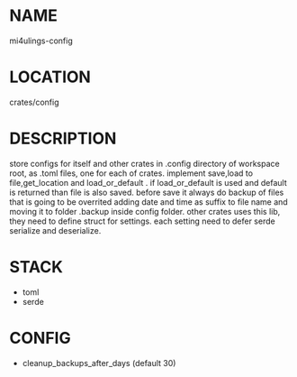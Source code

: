 # NAME
mi4ulings-config

# LOCATION
crates/config

# DESCRIPTION
store configs for itself and other crates in .config directory of workspace root, as .toml files, one for each of crates.
implement save,load to file,get_location and load_or_default .
if load_or_default is used and default is returned than file is also saved.
before save it always do backup of files that is going to be overrited adding date and time as suffix to file name and moving it to folder .backup inside config folder.
other crates uses this lib, they need to define struct for settings. each setting need to defer serde serialize and deserialize.

# STACK
- toml
- serde


# CONFIG
-  cleanup_backups_after_days (default 30)

